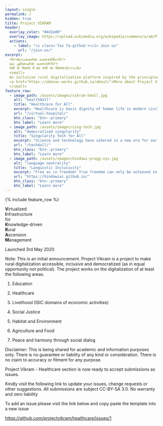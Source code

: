 ```yaml
---
layout: single
permalink: /
hidden: true
title: Project VIKRAM
header:
  overlay_color: "#4d2e00"
  overlay_image: https://upload.wikimedia.org/wikipedia/commons/a/a0/Ploughing_with_cattle_in_West_Bengal.jpg
  actions:
    - label: "<i class='fas fa-github'></i> Join us"
      url: "/join-us/"
excerpt:
  <b>கிராமங்களின் வளர்ச்சியே<br>
  நம் அனைவரின் வளர்ச்சி<br>
  गांवों के विकास में हम सभी का विकास<br></b>
  <small>
  An inclusive rural digitalization platform inspired by the principles of GramSheel<br>
  <a href="https://obonac-works.github.io/about/">More about Project Vikram </a>
  </small>
feature_row:
  - image_path: /assets/images/vikram-h4all.jpg
    alt: "health4all"
    title: "Healthcare for All"
    excerpt: "Healthcare is basic dignity of human life in modern civilization. Project Vikram  is setting up the tools for an accessible virtual hospital. These include EMR, HMS, PACS among other tools along with AI enablement<br><br><br>"
    url: "/virtual-hospital/"
    btn_class: "btn--primary"
    btn_label: "Learn more"
  - image_path: /assets/images/sing-tech.jpg
    alt: "democratised singularity"
    title: "Singularity Tech for All"
    excerpt: "Science and technology have ushered in a new era for our species, but the advances have also ridged new divides. Project Vikram  is developing technologies to bridge the current digital divide and the impending cognitive divide<br><br><br>"
    url: "/tech4all/"
    btn_class: "btn--primary"
    btn_label: "Learn more"
  - image_path: /assets/images/hindawi-progg-sys.jpg
    alt: "language neutrality"
    title: "Languistic Inclusivity"
    excerpt: "Free as in freedom! True freedom can only be achieved in the most creative states of mind. The mind is most creative when free to work with the mother tongue. Project Vikram  together with Project Hindawi is ushering in lanaguage neutrality across technical domains."
    url: "https://hindawiai.github.io/"
    btn_class: "btn--primary"
    btn_label: "Learn more"      
---
```


{% include feature_row %}

<b>V</b>irtualized         <br>
<b>I</b>nfrastructure      <br>
    for                    <br>
<b>K</b>nowledge-driven    <br> 
<b>R</b>ural               <br>
<b>A</b>scension           <br>
<b>M</b>anagement          <br>

Launched 3rd May 2020

Note: This is an initial announcement. Project Vikram  is a project to make rural digitalization accessible, inclusive and democratized (as in equal opportunity not political). The project works on the digitalization of at least the  following areas.

1. Education

2. Healthcare

3. Livelihood (ISIC domains of economic activities)

4. Social Justice

5. Habitat and Environment

6. Agriculture and Food

7. Peace and harmony through social dialog 

Disclaimer: This is being shared for academic and information purposes only. There is no guarantee or liability of any kind or consideration. There is no claim to accuracy or fitment for any purpose.

Project Vikram - Healthcare section is now ready to accept submissions as issues.

Kindly visit the following link to update your issues, change requests or other suggestions. All submissions are subject CC-BY-SA 3.0. No warranty and zero liability

To add an issue please visit the link below and copy paste the template into a new issue

https://github.com/projectvikram/healthcare/issues/1
